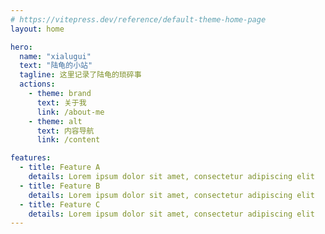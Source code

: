 ```yaml
---
# https://vitepress.dev/reference/default-theme-home-page
layout: home

hero:
  name: "xialugui"
  text: "陆龟的小站"
  tagline: 这里记录了陆龟的琐碎事
  actions:
    - theme: brand
      text: 关于我
      link: /about-me
    - theme: alt
      text: 内容导航
      link: /content

features:
  - title: Feature A
    details: Lorem ipsum dolor sit amet, consectetur adipiscing elit
  - title: Feature B
    details: Lorem ipsum dolor sit amet, consectetur adipiscing elit
  - title: Feature C
    details: Lorem ipsum dolor sit amet, consectetur adipiscing elit
---
```


